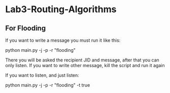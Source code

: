 # Lab3-Routing-Algorithms

## For Flooding

If you want to write a message you must run it like this:

  python main.py -j <JID> -p <Password> -r "flooding"

There you will be asked the recipient JID and message, after that you can only listen. 
If you want to write other message, kill the script and run it again
  
If you want to listen, and just listen:
  
  python main.py -j <JID> -p <Password> -r "flooding" -t true
